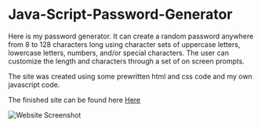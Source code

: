 # Java-Script-Password-Generator
Here is my password generator. It can create a random password anywhere from 8 to 128 characters long using character sets of uppercase letters, lowercase letters, numbers, and/or special characters. The user can customize the length and characters through a set of on screen prompts. 

The site was created using some prewritten html and css code and my own javascript code. 

The finished site can be found here [Here](https://elliottli97.github.io/Java-Script-Password-Generator/)

![Website Screenshot](/Java-Script-Password-Generator/Images/Website.JPG)